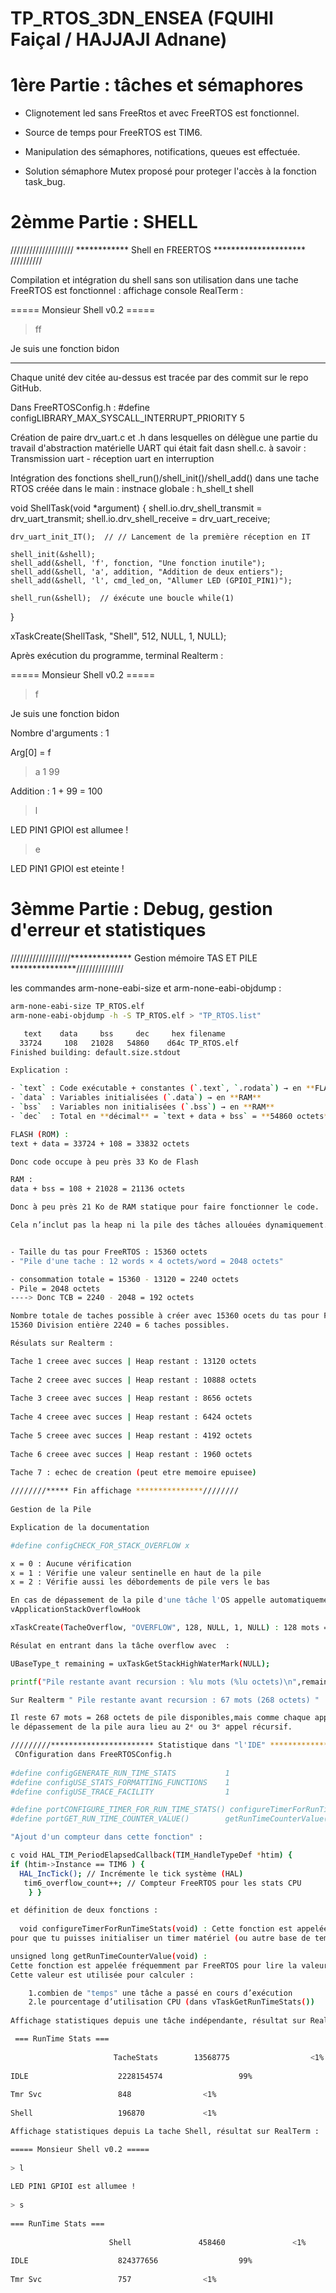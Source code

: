 # TP_RTOS_3DN_ENSEA (FQUIHI Faiçal / HAJJAJI Adnane)

# 1ère Partie : tâches et sémaphores

- Clignotement led sans FreeRtos et avec FreeRTOS est fonctionnel.

- Source de temps pour FreeRTOS est TIM6.

- Manipulation des sémaphores, notifications, queues est effectuée.

- Solution sémaphore Mutex proposé pour proteger l'accès à la fonction task_bug.


# 2èmme Partie : SHELL

//////////////////// ************ Shell en FREERTOS ********************* //////////

Compilation et intégration du shell sans son utilisation dans une tache FreeRTOS est fonctionnel :
affichage console RealTerm :

===== Monsieur Shell v0.2 =====
                                               
> ff
                                                                          
                                                                           
Je suis une fonction bidon

*****************
Chaque unité dev citée au-dessus est tracée par des commit sur le repo GitHub.



Dans FreeRTOSConfig.h : #define configLIBRARY_MAX_SYSCALL_INTERRUPT_PRIORITY 5

Création de paire drv_uart.c et .h dans lesquelles on délègue une partie du travail d'abstraction matérielle UART qui était fait dasn shell.c. à savoir : 
Transmission uart - réception uart en interruption

Intégration des fonctions shell_run()/shell_init()/shell_add() dans une tache RTOS créée dans le main :
instnace globale : h_shell_t shell

void ShellTask(void *argument) {
    shell.io.drv_shell_transmit = drv_uart_transmit;
    shell.io.drv_shell_receive  = drv_uart_receive;

    drv_uart_init_IT();  // // Lancement de la première réception en IT

    shell_init(&shell);
    shell_add(&shell, 'f', fonction, "Une fonction inutile");
    shell_add(&shell, 'a', addition, "Addition de deux entiers");
    shell_add(&shell, 'l', cmd_led_on, "Allumer LED (GPIOI_PIN1)");

    shell_run(&shell);  // éxécute une boucle while(1)
}

xTaskCreate(ShellTask, "Shell", 512, NULL, 1, NULL);

Après exécution du programme, terminal Realterm :
                                                                                
===== Monsieur Shell v0.2 =====
                                               
> f
                                                                           
Je suis une fonction bidon
                                                    
Nombre d'arguments : 1
                                                        
Arg[0] = f
                                                                    
> a 1 99
                                                                      
Addition : 1 + 99 = 100
                                                       
> l
                                                                           
LED PIN1 GPIOI est allumee !
                                                  
> e
                                                                           
LED PIN1 GPIOI est eteinte !
                                                  
>       

# 3èmme Partie : Debug, gestion d'erreur et statistiques

///////////////////************** Gestion mémoire TAS ET PILE ***************///////////////

les commandes arm-none-eabi-size et arm-none-eabi-objdump :
```bash
arm-none-eabi-size TP_RTOS.elf
arm-none-eabi-objdump -h -S TP_RTOS.elf > "TP_RTOS.list"

   text	   data	    bss	    dec	    hex	filename
  33724	    108	  21028	  54860	   d64c	TP_RTOS.elf
Finished building: default.size.stdout

Explication :

- `text` : Code exécutable + constantes (`.text`, `.rodata`) → en **FLASH/ROM**
- `data` : Variables initialisées (`.data`) → en **RAM**
- `bss`  : Variables non initialisées (`.bss`) → en **RAM**
- `dec`  : Total en **décimal** = `text + data + bss` = **54860 octets**

FLASH (ROM) :
text + data = 33724 + 108 = 33832 octets

Donc code occupe à peu près 33 Ko de Flash

RAM :
data + bss = 108 + 21028 = 21136 octets

Donc à peu près 21 Ko de RAM statique pour faire fonctionner le code.

Cela n’inclut pas la heap ni la pile des tâches allouées dynamiquement.


- Taille du tas pour FreeRTOS : 15360 octets
- "Pile d'une tache : 12 words × 4 octets/word = 2048 octets"

- consommation totale = 15360 - 13120 = 2240 octets
- Pile = 2048 octets
----> Donc TCB = 2240 - 2048 = 192 octets

Nombre totale de taches possible à créer avec 15360 ocets du tas pour FREERTOS :
15360 Division entière 2240 = 6 taches possibles.

Résulats sur Realterm :

Tache 1 creee avec succes | Heap restant : 13120 octets
                       
Tache 2 creee avec succes | Heap restant : 10888 octets
                                              
Tache 3 creee avec succes | Heap restant : 8656 octets
                                                                      
Tache 4 creee avec succes | Heap restant : 6424 octets
              
Tache 5 creee avec succes | Heap restant : 4192 octets
                                      
Tache 6 creee avec succes | Heap restant : 1960 octets
                                                              
Tache 7 : echec de creation (peut etre memoire epuisee) 

////////***** Fin affichage ***************////////
  
Gestion de la Pile

Explication de la documentation

#define configCHECK_FOR_STACK_OVERFLOW x

x = 0 : Aucune vérification
x = 1 : Vérifie une valeur sentinelle en haut de la pile
x = 2 : Vérifie aussi les débordements de pile vers le bas

En cas de dépassement de la pile d'une tâche l'OS appelle automatiquement la foncion : 
vApplicationStackOverflowHook

xTaskCreate(TacheOverflow, "OVERFLOW", 128, NULL, 1, NULL) : 128 mots = 128 *4 = 512 ocets.

Résulat en entrant dans la tâche overflow avec  : 

UBaseType_t remaining = uxTaskGetStackHighWaterMark(NULL);

printf("Pile restante avant recursion : %lu mots (%lu octets)\n",remaining, remaining * sizeof(StackType_t));

Sur Realterm " Pile restante avant recursion : 67 mots (268 octets) "

Il reste 67 mots = 268 octets de pile disponibles,mais comme chaque appel récursif consomme environ 128 octets, 
le dépassement de la pile aura lieu au 2ᵉ ou 3ᵉ appel récursif.

/////////*********************** Statistique dans "l'IDE" ***************************////////
 COnfiguration dans FreeRTOSConfig.h
 
#define configGENERATE_RUN_TIME_STATS           1
#define configUSE_STATS_FORMATTING_FUNCTIONS    1
#define configUSE_TRACE_FACILITY                1

#define portCONFIGURE_TIMER_FOR_RUN_TIME_STATS() configureTimerForRunTimeStats()
#define portGET_RUN_TIME_COUNTER_VALUE()        getRunTimeCounterValue()

"Ajout d'un compteur dans cette fonction" :

c void HAL_TIM_PeriodElapsedCallback(TIM_HandleTypeDef *htim) {  
if (htim->Instance == TIM6 ) {   
  HAL_IncTick(); // Incrémente le tick système (HAL)  
   tim6_overflow_count++; // Compteur FreeRTOS pour les stats CPU  
    } }

et définition de deux fonctions :  
  
  void configureTimerForRunTimeStats(void) : Cette fonction est appelée automatiquement par FreeRTOS au démarrage, 
pour que tu puisses initialiser un timer matériel (ou autre base de temps) qui sera utilisé comme source de mesure.

unsigned long getRunTimeCounterValue(void) : 
Cette fonction est appelée fréquemment par FreeRTOS pour lire la valeur actuelle du "compteur de temps". 
Cette valeur est utilisée pour calculer :

	1.combien de "temps" une tâche a passé en cours d’exécution
	2.le pourcentage d’utilisation CPU (dans vTaskGetRunTimeStats())
	
Affichage statistiques depuis une tâche indépendante, résultat sur RealTerm :

 === RunTime Stats ===
                                                         
                       TacheStats     	 13568775	       	       <1%
           
IDLE           	        2228154574	     	       99%
                           
Tmr Svc        	        848	    	       <1%
                                   
Shell          	        196870	 	       <1%

Affichage statistiques depuis La tache Shell, résultat sur RealTerm :   

===== Monsieur Shell v0.2 =====
                                               
> l
                                                                           
LED PIN1 GPIOI est allumee !
                                                  
> s
                                                                           
=== RunTime Stats ===
                                                          
                      Shell          	  458460	 	       <1%
                   
IDLE           	        824377656	      	       99%
                           
Tmr Svc        	        757	    	       <1%
  
 






